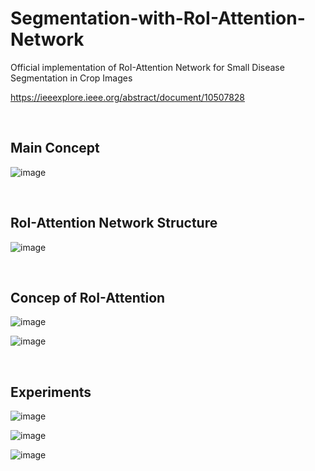 # Segmentation-with-RoI-Attention-Network
Official implementation of RoI-Attention Network for Small Disease Segmentation in Crop Images

https://ieeexplore.ieee.org/abstract/document/10507828

<br/>

## Main Concept

![image](https://github.com/gymoon10/Segmentation-with-RoI-Attention-Network/assets/44194558/c0dc6806-1774-4992-a151-3e5022924c96)

<br/>

## RoI-Attention Network Structure

![image](https://github.com/gymoon10/Segmentation-with-RoI-Attention-Network/assets/44194558/5922dbdc-d3b2-451d-a402-c4a03da525c3)

<br/>

## Concep of RoI-Attention

![image](https://github.com/gymoon10/Segmentation-with-RoI-Attention-Network/assets/44194558/6b378333-631b-473e-b147-007cb02a50e6)

![image](https://github.com/gymoon10/Segmentation-with-RoI-Attention-Network/assets/44194558/cbaeea89-b828-44cd-ac5a-27f23cf7d941)

<br/>

## Experiments

![image](https://github.com/gymoon10/Segmentation-with-RoI-Attention-Network/assets/44194558/8d42fb85-d32b-4704-9dd0-cc97089824d7)

![image](https://github.com/gymoon10/Segmentation-with-RoI-Attention-Network/assets/44194558/3f85f737-8f04-4647-90e6-2f2db1de02b6)


![image](https://github.com/gymoon10/Segmentation-with-RoI-Attention-Network/assets/44194558/04bebc50-f123-4912-a546-369d246ae9a5)





